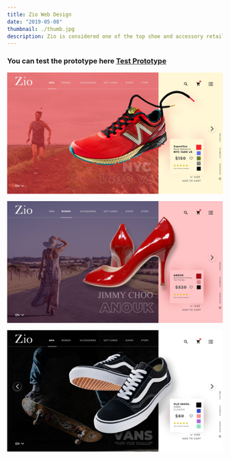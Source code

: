 ```yaml
---
title: Zio Web Design
date: "2019-05-08"
thumbnail: ./thumb.jpg
description: Zio is considered one of the top shoe and accessory retailers in Helsinki, Zio carries many unique styles and popular designers from around the globe. I have redesigned their website.
---
```


### You can test the prototype here [Test Prototype](https://tinyurl.com/y4zvqmgk)


<div class="kg-card kg-image-card kg-width-full">

![Zio We Design](./1.jpg)

</div>

<div class="kg-card kg-image-card kg-width-full">

![Zio We Design](./2.jpg)

</div>

<div class="kg-card kg-image-card kg-width-full">

![Zio We Design](./3.jpg)

</div>
